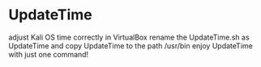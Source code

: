 # UpdateTime
adjust Kali OS time correctly in VirtualBox
rename the UpdateTime.sh as UpdateTime and copy UpdateTime to the path /usr/bin
enjoy UpdateTime with just one command!
